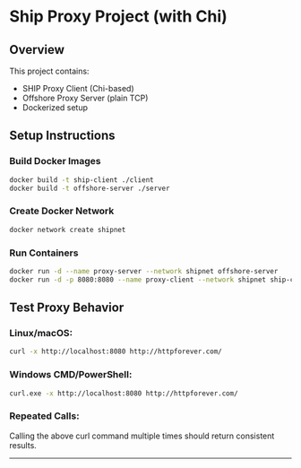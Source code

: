 # Ship Proxy Project (with Chi)

## Overview

This project contains:
- SHIP Proxy Client (Chi-based)
- Offshore Proxy Server (plain TCP)
- Dockerized setup

## Setup Instructions

### Build Docker Images

```sh
docker build -t ship-client ./client
docker build -t offshore-server ./server
```

### Create Docker Network

```sh
docker network create shipnet
```

### Run Containers

```sh
docker run -d --name proxy-server --network shipnet offshore-server
docker run -d -p 8080:8080 --name proxy-client --network shipnet ship-client
```

## Test Proxy Behavior

### Linux/macOS:

```sh
curl -x http://localhost:8080 http://httpforever.com/
```

### Windows CMD/PowerShell:

```sh
curl.exe -x http://localhost:8080 http://httpforever.com/
```

### Repeated Calls:

Calling the above curl command multiple times should return consistent results.

---